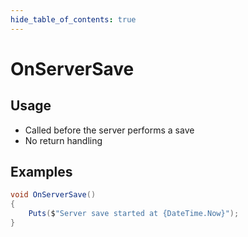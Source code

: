 ```yaml
---
hide_table_of_contents: true
---
```


# OnServerSave

## Usage

* Called before the server performs a save
* No return handling

## Examples

```csharp
void OnServerSave()
{
    Puts($"Server save started at {DateTime.Now}");
}
```
